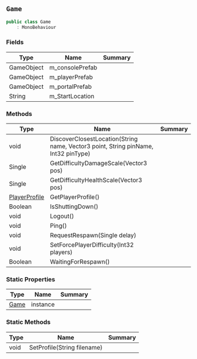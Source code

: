 ## `Game`

```csharp
public class Game
    : MonoBehaviour
```

### Fields

| Type | Name | Summary | 
| --- | --- | --- | 
| GameObject | m_consolePrefab |  | 
| GameObject | m_playerPrefab |  | 
| GameObject | m_portalPrefab |  | 
| String | m_StartLocation |  | 


### Methods

| Type | Name | Summary | 
| --- | --- | --- | 
| void | DiscoverClosestLocation(String name, Vector3 point, String pinName, Int32 pinType) |  | 
| Single | GetDifficultyDamageScale(Vector3 pos) |  | 
| Single | GetDifficultyHealthScale(Vector3 pos) |  | 
| [PlayerProfile](./PlayerProfile.md) | GetPlayerProfile() |  | 
| Boolean | IsShuttingDown() |  | 
| void | Logout() |  | 
| void | Ping() |  | 
| void | RequestRespawn(Single delay) |  | 
| void | SetForcePlayerDifficulty(Int32 players) |  | 
| Boolean | WaitingForRespawn() |  | 


### Static Properties

| Type | Name | Summary | 
| --- | --- | --- | 
| [Game](./Game.md) | instance |  | 


### Static Methods

| Type | Name | Summary | 
| --- | --- | --- | 
| void | SetProfile(String filename) |  | 



